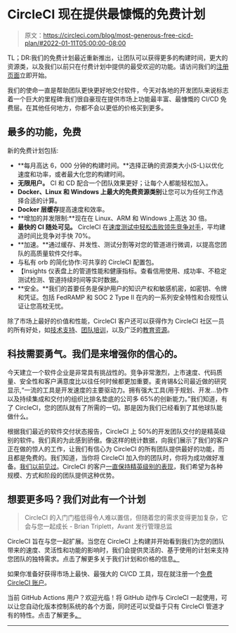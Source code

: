 # CircleCI 现在提供最慷慨的免费计划

> 原文：<https://circleci.com/blog/most-generous-free-cicd-plan/#2022-01-11T05:00:00-08:00>

TL；DR:我们的免费计划最近重新推出，让团队可以获得更多的构建时间，更大的资源类，以及我们以前只在付费计划中提供的最受欢迎的功能。请访问我们的[注册页面](https://circleci.com/signup/)立即开始。

我们的使命一直是帮助团队更快更好地交付软件，今天对各地的开发团队来说标志着一个巨大的里程碑:我们很自豪现在提供市场上功能最丰富、最慷慨的 CI/CD 免费层。在其他任何地方，你都不会以更低的价格买到更多。

## 最多的功能，免费

新的免费计划包括:

*   **每月高达 6，000 分钟的构建时间。**选择正确的资源类大小(S-L)以优化速度和功率，或者最大化您的构建时间。
*   **无限用户。** CI 和 CD 配合一个团队效果更好；让每个人都能轻松加入。
*   **Docker、Linux 和 Windows 上最大的免费资源类别**让您可以为任何工作选择合适的计算。
*   **Docker 层缓存**提高速度和效率。
*   **增加的并发限制:**现在在 Linux、ARM 和 Windows 上高达 30 倍。
*   **最快的 CI 随处可见。** CircleCI 在[速度测试中轻松击败领先竞争对手](https://circleci.com/circleci-versus-github-actions/)，平均建造时间比竞争对手快 70%。
*   **加速。**通过缓存、并发性、测试分割等对您的管道进行微调，以提高您团队的高质量软件交付率。
*   与私有 orb 的简化协作:可共享的 CircleCI 配置包。
*   【Insights 仪表盘上的管道性能和健康指标。查看信用使用、成功率、不稳定测试检测、管道持续时间等实时数据。
*   **安全。**我们的首要任务是保护用户的知识产权和敏感机密，如密钥、令牌和凭证。包括 FedRAMP 和 SOC 2 Type II 在内的一系列安全特性和合规性认证让您高枕无忧。

除了市场上最好的价值和性能，CircleCI 客户还可以获得作为 CircleCI 社区一员的所有好处，如[技术支持](https://support.circleci.com/hc/en-us)、[团队培训](https://circleci.com/training/)，以及广泛的[教育资源](https://circleci.com/resources/)。

## 科技需要勇气。我们是来增强你的信心的。

今天建立一个软件企业是非常具有挑战性的。竞争非常激烈，上市速度、代码质量、安全性和客户满意度比以往任何时候都更加重要。麦肯锡&公司最近做的研究显示,“一流的工具是开发速度的主要驱动力。拥有强大工具(用于规划、开发…协作以及持续集成和交付)的组织比排名垫底的公司多 65%的创新能力。”我们知道，有了 CircleCI，您的团队就有了所需的一切。那是因为我们已经看到了其他球队能做什么。

根据我们最近的软件交付状态报告，CircleCI 上 50%的开发团队交付的是精英级别的软件。我们真的为此感到骄傲。像这样的统计数据，向我们展示了我们的客户正在做的惊人的工作，让我们有信心为 CircleCI 的所有团队提供最好的功能，而且都是免费的。我们知道，当你将 CircleCI 加入你的团队时，你将为成功做好准备。[我们以前见过](https://circleci.com/customers/)。CircleCI 的客户[一直保持精英级别的表现](https://circleci.com/resources/2020-state-of-software-delivery/)，我们希望为各种规模、方式和阶段的团队提供这种优势。

## 想要更多吗？我们对此有一个计划

> CircleCI 的入门门槛低得令人难以置信，但随着您的需求变得更加复杂，它会与您一起成长 - Brian Triplett，Avant 发行管理总监

CircleCI 旨在与您一起扩展。当您在 CircleCI 上构建并开始看到我们为您的团队带来的速度、灵活性和功能的影响时，我们会提供灵活的、基于使用的计划来支持您团队的独特需求。点击了解更多关于我们计划和价格的信息[。](https://circleci.com/pricing/)

如果你准备好获得市场上最快、最强大的 CI/CD 工具，现在就注册一个[免费 CircleCI 账户](https://circleci.com/signup/)。

当前 GitHub Actions 用户？欢迎光临！将 GitHub 动作与 CircleCI 一起使用，可以让您自动化版本控制系统的各个方面，同时还可以受益于只有 CircleCI 管道才有的特性。点击了解更多[。](https://circleci.com/blog/trigger-circleci-pipeline-github-action/)

* * *